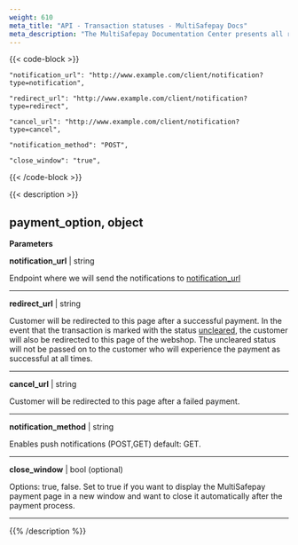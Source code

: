 ```yaml
---
weight: 610
meta_title: "API - Transaction statuses - MultiSafepay Docs"
meta_description: "The MultiSafepay Documentation Center presents all relevant information about our Plugins and API. You can also find support pages for Payment Methods, Tools and General Questions as well as the contact details of our Support and Integration Teams."
---
```

{{< code-block >}}
```shell 
"notification_url": "http://www.example.com/client/notification?type=notification",
```

```shell 
"redirect_url": "http://www.example.com/client/notification?type=redirect",
```

```shell
"cancel_url": "http://www.example.com/client/notification?type=cancel", 
```

```shell 
"notification_method": "POST",
```

```shell 
"close_window": "true",
```


{{< /code-block >}}

{{< description >}}
## payment_option, object 


**Parameters**

__notification_url__ | string

Endpoint where we will send the notifications to [notification_url](/faq/api/how-does-the-notification-url-work)              

----------------
__redirect_url__ | string

Customer will be redirected to this page after a successful payment. In the event that the transaction is marked with the status [uncleared](/faq/getting-started/glossary/#uncleared), the customer will also be redirected to this page of the webshop. The uncleared status will not be passed on to the customer who will experience the payment as successful at all times.              

----------------
__cancel_url__ | string

Customer will be redirected to this page after a failed payment. 

----------------
__notification_method__ | string

Enables push notifications (POST,GET) default: GET.   

----------------
__close_window__ | bool (optional)


Options: true, false. Set to true if you want to display the MultiSafepay payment page in a new window and want to close it automatically after the payment process.

----------------


{{% /description %}}
